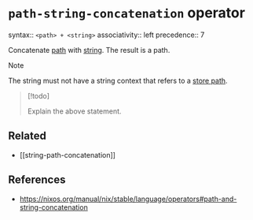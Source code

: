 # `path-string-concatenation` operator

syntax:: `<path> + <string>`
associativity:: left
precedence:: 7

Concatenate [path](path.md) with [string](nix/language/data-types/string.md). The result is a path.

> [!note]
> 
> The string must not have a string context that refers to a [store path](https://nixos.org/manual/nix/stable/glossary#gloss-store-path).

> [!todo]
> 
> Explain the above statement.

## Related

- [[string-path-concatenation]]

## References

- https://nixos.org/manual/nix/stable/language/operators#path-and-string-concatenation